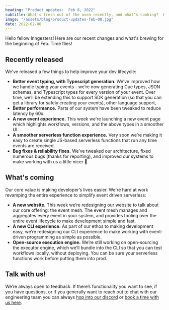 ```yaml
---
heading: "Product updates:  Feb 8, 2022"
subtitle: What's fresh out of the oven recently, and what's cooking?  Here's our bi-weekly product deep dive.
image: "/assets/blog/product-updates-feb-08.jpg"
date: 2022-02-08
---
```


Hello fellow Inngesters! Here are our recent changes and what's brewing for the beginning of Feb. Time flies!

## Recently released

We've released a few things to help improve your dev lifecycle:

- **Better event typing, with Typescript generation**. We’ve improved how we handle typing your events - we’re now generating Cue types, JSON schemas, and Typescript types for every version of your event. Over time, we’ll be extending this to support SDK generation (so that you can get a library for safely creating your events), other language support,
- **Better performance.** Parts of our system have been tweaked to reduce latency by 60x.
- **A new event experience.** This week we're launching a new event page which highlights workflows, versions, and the above types in a smoother UI
- **A smoother serverless function experience.** Very soon we’re making it easy to create single JS-based serverless functions that run any time events are received.
- **Bug fixes & reliability fixes.** We’ve tweaked our architecture, fixed numerous bugs (thanks for reporting), and improved our systems to make working with us a little nicer 🙂

## What's coming

Our core value is making developer’s lives easier. We're hard at work revamping the entire experience to simplify event driven serverless:

- **A new website.** This week we’re redesigning our website to talk about our core offering: the event mesh. The event mesh manages and aggregates every event in your system, and provides tooling over the entire event lifecycle to make development simple and fast.
- **A new CLI experience.** As part of our ethos to making development easy, we’re redesigning our CLI experience to make working with event-driven programming as simple as possible.
- **Open-source execution engine.** We’re still working on open-sourcing the executor engine, which we’ll bundle into the CLI so that you can test workflows locally, without deploying. You can be sure your serverless functions work before putting them into prod.

## Talk with us!

We’re always open to feedback. If there’s functionality you want to see, if you have questions, or if you generally want to reach out to chat with our engineering team you can always [hop into our discord](https://discord.com/invite/EuesV2ZSnX) or [book a time with us here](https://calendly.com/inngest-thb/30min).

<div className="text-center" style={{ marginTop: 80 }}>
	<img src="/dancing-baby-1.gif" alt="" />
</div>
